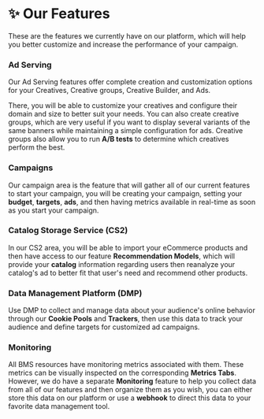# ✨ Our Features

These are the features we currently have on our platform, which will help you better customize and increase the performance of your campaign.

### Ad Serving

Our Ad Serving features offer complete creation and customization options for your Creatives, Creative groups, Creative Builder, and Ads.

There, you will be able to customize your creatives and configure their domain and size to better suit your needs. You can also create creative groups, which are very useful if you want to display several variants of the same banners while maintaining a simple configuration for ads. Creative groups also allow you to run **A/B tests** to determine which creatives perform the best.

### Campaigns

Our campaign area is the feature that will gather all of our current features to start your campaign, you will be creating your campaign, setting your **budget**, **targets**, **ads**, and then having metrics available in real-time as soon as you start your campaign.

### Catalog Storage Service (CS2)

In our CS2 area, you will be able to import your eCommerce products and then have access to our feature **Recommendation Models**, which will provide your **catalog** information regarding users then reanalyze your catalog's ad to better fit that user's need and recommend other products.

### Data Management Platform (DMP)

Use DMP to collect and manage data about your audience's online behavior through our **Cookie Pools** and **Trackers**, then use this data to track your audience and define targets for customized ad campaigns.

### Monitoring

All BMS resources have monitoring metrics associated with them. These metrics can be visually inspected on the corresponding **Metrics Tabs**. However, we do have a separate **Monitoring** feature to help you collect data from all of our features and then organize them as you wish, you can either store this data on our platform or use a **webhook** to direct this data to your favorite data management tool.
